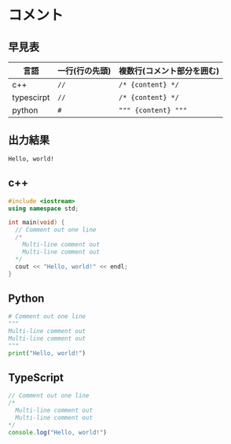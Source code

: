 # コメント

## 早見表

|言語      |一行(行の先頭)|複数行(コメント部分を囲む)|
|----------|-------------|-----------------------|
|c++       |`//`         |`/* {content} */`      |
|typescirpt|`//`         |`/* {content} */`      |
|python    |`#`          |`""" {content} """`    |

## 出力結果

```
Hello, world!
```

## c++

```c++
#include <iostream>
using namespace std;

int main(void) {
  // Comment out one line
  /*
    Multi-line comment out
    Multi-line comment out
  */
  cout << "Hello, world!" << endl; 
}
```

## Python

```python
# Comment out one line
"""
Multi-line comment out
Multi-line comment out
"""
print("Hello, world!")

```

## TypeScript

```ts
// Comment out one line
/*
  Multi-line comment out
  Multi-line comment out
*/
console.log("Hello, world!")
```